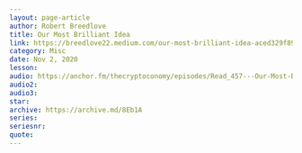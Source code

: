 ```yaml
---
layout: page-article
author: Robert Breedlove
title: Our Most Brilliant Idea
link: https://breedlove22.medium.com/our-most-brilliant-idea-aced329f8941
category: Misc
date: Nov 2, 2020
lesson: 
audio: https://anchor.fm/thecryptoconomy/episodes/Read_457---Our-Most-Brilliant-Idea-Robert-Breedlove-em06ee
audio2: 
audio3: 
star: 
archive: https://archive.md/8Eb1A
series: 
seriesnr: 
quote: 
---
```

